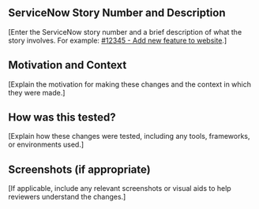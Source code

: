 ## ServiceNow Story Number and Description
[Enter the ServiceNow story number and a brief description of what the story involves. For example: [#12345 - Add new feature to website](https://example.service-now.com/story?id=12345).]

## Motivation and Context
[Explain the motivation for making these changes and the context in which they were made.]

## How was this tested?
[Explain how these changes were tested, including any tools, frameworks, or environments used.]

## Screenshots (if appropriate)
[If applicable, include any relevant screenshots or visual aids to help reviewers understand the changes.]
